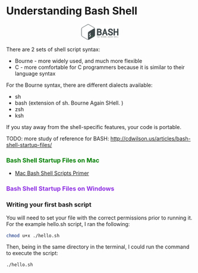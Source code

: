 # Understanding Bash Shell

<p align="center">
  <img src="assets/logo.png" alt="c#" width="100"/>
</p>

There are 2 sets of shell script syntax:

- Bourne - more widely used, and much more flexible
- C - more comfortable for C programmers because it is similar to their language syntax

For the Bourne syntax, there are different dialects available:

- sh
- bash (extension of sh. Bourne Again SHell. )
- zsh
- ksh

If you stay away from the shell-specific features, your code is portable.

TODO: more study of reference for BASH: http://cdwilson.us/articles/bash-shell-startup-files/

### <span style="color:green">Bash Shell Startup Files on Mac</span>

- [Mac Bash Shell Scripts Primer](https://developer.apple.com/library/archive/documentation/OpenSource/Conceptual/ShellScripting/shell_scripts/shell_scripts.html#//apple_ref/doc/uid/TP40004268-CH237-SW3)

### <span style="color:#8f30e3">Bash Shell Startup Files on Windows</span>

### Writing your first bash script

You will need to set your file with the correct permissions prior to running it. For the example hello.sh script, I ran the following:

```Bash
chmod u+x ./hello.sh
```

Then, being in the same directory in the terminal, I could run the command to execute the script:

```Bash
./hello.sh
```
